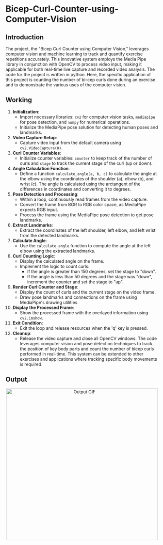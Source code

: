# Bicep-Curl-Counter-using-Computer-Vision


## Introduction

The project, the "Bicep Curl Counter using Computer Vision," leverages computer vision and machine learning to track and quantify exercise repetitions accurately. This innovative system employs the Media Pipe library in conjunction with OpenCV to process video input, making it applicable for both real-time live capture and recorded video analysis. The code for the project is written in python. Here, the specific application of this project is counting the number of bi-cep curls done during an exercise and to demonstrate the various uses of the computer vision.


## Working

1. **Initialization**:
   - Import necessary libraries: `cv2` for computer vision tasks, `mediapipe` for pose detection, and `numpy` for numerical operations.
   - Initialize the MediaPipe pose solution for detecting human poses and landmarks.
2. **Video Capture Setup**:
   - Capture video input from the default camera using `cv2.VideoCapture(0)`.
3. **Curl Counter Variables**:
   - Initialize counter variables: `counter` to keep track of the number of curls and `stage` to track the current stage of the curl (up or down).
4. **Angle Calculation Function**:
   - Define a function `calculate_angle(a, b, c)` to calculate the angle at the elbow using the coordinates of the shoulder (a), elbow (b), and wrist (c). The angle is calculated using the arctangent of the differences in coordinates and converting it to degrees.
5. **Pose Detection and Processing**:
   - Within a loop, continuously read frames from the video capture.
   - Convert the frame from BGR to RGB color space, as MediaPipe expects RGB input.
   - Process the frame using the MediaPipe pose detection to get pose landmarks.
6. **Extract Landmarks**:
   - Extract the coordinates of the left shoulder, left elbow, and left wrist from the detected landmarks.
7. **Calculate Angle**:
   - Use the `calculate_angle` function to compute the angle at the left elbow using the extracted landmarks.
8. **Curl Counting Logic**:
   - Display the calculated angle on the frame.
   - Implement the logic to count curls:
     - If the angle is greater than 150 degrees, set the stage to "down".
     - If the angle is less than 50 degrees and the stage was "down", increment the counter and set the stage to "up".
9. **Render Curl Counter and Stage**:
   - Display the count of curls and the current stage on the video frame.
   - Draw pose landmarks and connections on the frame using MediaPipe's drawing utilities.
10. **Display the Processed Frame**:
    - Show the processed frame with the overlayed information using `cv2.imshow`.
11. **Exit Condition**:
    - Exit the loop and release resources when the 'q' key is pressed.
12. **Cleanup**:
    - Release the video capture and close all OpenCV windows.
The code leverages computer vision and pose detection techniques to track the position of key body parts and count the number of bicep curls performed in real-time. This system can be extended to other exercises and applications where tracking specific body movements is required.

 
## Output

<div align="center">
    <img src="https://github.com/vamshirayala/Bicep-Curl-Counter-using-Computer-Vision/assets/101399344/1d49159f-4565-42e0-8107-2bbcb8b2fc43" alt="Output GIF" width="500"/>
</div>

